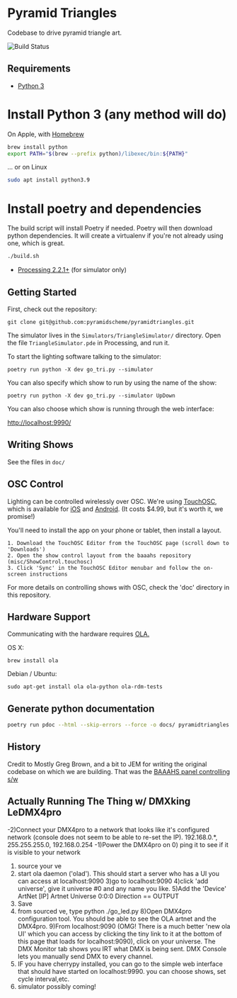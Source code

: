 # Pyramid Triangles

Codebase to drive pyramid triangle art.

![Build Status](https://travis-ci.com/pyramidscheme/pyramidtriangles.svg?branch=master)

## Requirements

* [Python 3](https://www.python.org)

# Install Python 3 (any method will do)

On Apple, with [Homebrew](https://brew.sh/)

```sh
brew install python
export PATH="$(brew --prefix python)/libexec/bin:${PATH}"
```

... or on Linux

```sh
sudo apt install python3.9
```

# Install poetry and dependencies

The build script will install Poetry if needed. Poetry will then download python dependencies. It will create a virtualenv if you're not already using one, which is great.
```sh
./build.sh
```

* [Processing 2.2.1+](https://www.processing.org) (for simulator only)

## Getting Started

First, check out the repository:

    git clone git@github.com:pyramidscheme/pyramidtriangles.git

The simulator lives in the `Simulators/TriangleSimulator/` directory.  Open the file `TriangleSimulator.pde` in
Processing, and run it.

To start the lighting software talking to the simulator:

    poetry run python -X dev go_tri.py --simulator

You can also specify which show to run by using the name of the show:

    poetry run python -X dev go_tri.py --simulator UpDown

You can also choose which show is running through the web interface:

[http://localhost:9990/](http://localhost:9990/)

## Writing Shows

See the files in `doc/`

## OSC Control

Lighting can be controlled wirelessly over OSC. We're using [TouchOSC](http://hexler.net/software/touchosc), which is
available for [iOS](https://itunes.apple.com/app/touchosc/id288120394) and
[Android](https://play.google.com/store/apps/details?id=net.hexler.touchosc_a).  (It costs $4.99, but it's worth it,
we promise!)

You'll need to install the app on your phone or tablet, then install a layout.

	1. Download the TouchOSC Editor from the TouchOSC page (scroll down to 'Downloads') 
	2. Open the show control layout from the baaahs repository (misc/ShowControl.touchosc)
	3. Click 'Sync' in the TouchOSC Editor menubar and follow the on-screen instructions

For more details on controlling shows with OSC, check the 'doc' directory in this repository.

## Hardware Support

Communicating with the hardware requires [OLA.](https://www.openlighting.org/ola/)

OS X:

    brew install ola

Debian / Ubuntu:

    sudo apt-get install ola ola-python ola-rdm-tests

## Generate python documentation

```sh
poetry run pdoc --html --skip-errors --force -o docs/ pyramidtriangles
```

## History

Credit to Mostly Greg Brown, and a bit to JEM for writing the original codebase on which we are building.  That was
the [BAAAHS panel controlling s/w](https://bitbucket.org/grgbrn/baaahs2014/src/default/)

## Actually Running The Thing w/ DMXking LeDMX4pro

-2)Connect your DMX4pro to a network that looks like it's configured network (console does not seem to be able to re-set the IP).  192.168.0.*, 255.255.255.0, 192.168.0.254
-1)Power the DMX4pro on
0) ping it to see if it is visible to your network
1) source your ve
2) start ola daemon ('olad').  This should start a server who has a UI you can access at localhost:9090
3)go to localhost:9090
4)click 'add universe', give it universe #0 and any name you like.
5)Add the 'Device' ArtNet [IP] Artnet Universe 0:0:0 Direction  == OUTPUT
6) Save
7) from sourced ve, type python ./go_led.py
8)Open DMX4pro configuration tool.  You should be able to see the OLA artnet and the DMX4pro.
9)From localhost:9090 (OMG! There is a much better 'new ola UI' which you can access by clicking the tiny link to it at the bottom of this page that loads for localhost:9090), click on your universe.  The DMX Monitor tab shows you IRT what DMX is being sent. DMX Console lets you manually send DMX to every channel.
10) IF you have cherrypy installed, you can go to the simple web interface that should have started on localhost:9990. you can choose shows, set cycle interval,etc.
11) simulator possibly coming!
